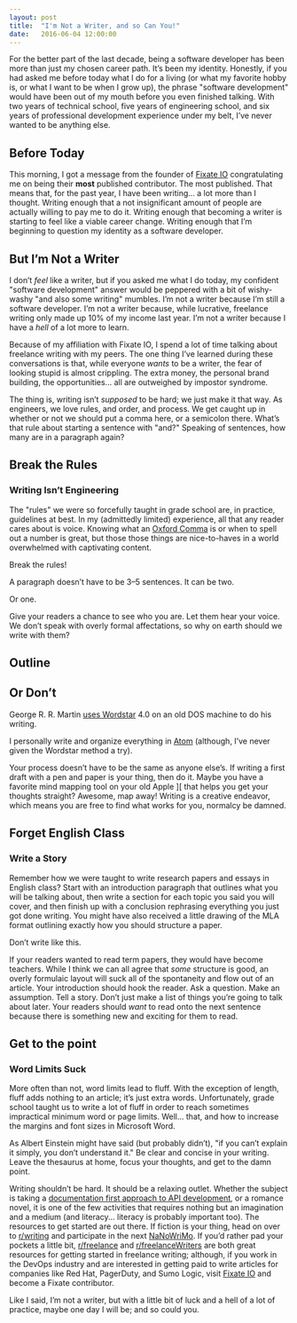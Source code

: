 ```yaml
---
layout: post
title:  "I'm Not a Writer, and so Can You!"
date:   2016-06-04 12:00:00
---
```

For the better part of the last decade, being a software developer has been more than just my chosen career path. It’s been my identity. Honestly, if you had asked me before today what I do for a living (or what my favorite hobby is, or what I want to be when I grow up), the phrase "software development" would have been out of my mouth before you even finished talking. With two years of technical school, five years of engineering school, and six years of professional development experience under my belt, I’ve never wanted to be anything else.

## Before Today

This morning, I got a message from the founder of [Fixate IO](http://fixate.io/) congratulating me on being their **most** published contributor. The most published. That means that, for the past year, I have been writing... a lot more than I thought. Writing enough that a not insignificant amount of people are actually willing to pay me to do it. Writing enough that becoming a writer is starting to feel like a viable career change. Writing enough that I’m beginning to question my identity as a software developer.

## But I’m Not a Writer

I don’t _feel_ like a writer, but if you asked me what I do today, my confident "software development" answer would be peppered with a bit of wishy-washy "and also some writing" mumbles. I’m not a writer because I’m still a software developer. I’m not a writer because, while lucrative, freelance writing only made up 10% of my income last year. I’m not a writer because I have a _hell_ of a lot more to learn.

Because of my affiliation with Fixate IO, I spend a lot of time talking about freelance writing with my peers. The one thing I’ve learned during these conversations is that, while everyone _wants_ to be a writer, the fear of looking stupid is almost crippling. The extra money, the personal brand building, the opportunities... all are outweighed by impostor syndrome.

The thing is, writing isn’t _supposed_ to be hard; we just make it that way. As engineers, we love rules, and order, and process. We get caught up in whether or not we should put a comma here, or a semicolon there. What’s that rule about starting a sentence with "and?" Speaking of sentences, how many are in a paragraph again?

## Break the Rules

### Writing Isn’t Engineering

The "rules" we were so forcefully taught in grade school are, in practice, guidelines at best. In my (admittedly limited) experience, all that any reader cares about is voice. Knowing what an [Oxford Comma](https://en.wikipedia.org/wiki/Serial_comma) is or when to spell out a number is great, but those those things are nice-to-haves in a world overwhelmed with captivating content.

Break the rules!

A paragraph doesn’t have to be 3–5 sentences. It can be two.

Or one.

Give your readers a chance to see who you are. Let them hear your voice. We don’t speak with overly formal affectations, so why on earth should we write with them?

## Outline

## Or Don’t

George R. R. Martin [uses Wordstar](http://www.slate.com/blogs/future_tense/2014/05/14/george_r_r_martin_writes_on_dos_based_wordstar_4_0_software_from_the_1980s.html) 4.0 on an old DOS machine to do his writing.

I personally write and organize everything in [Atom](https://atom.io/) (although, I’ve never given the Wordstar method a try).

Your process doesn’t have to be the same as anyone else’s. If writing a first draft with a pen and paper is your thing, then do it. Maybe you have a favorite mind mapping tool on your old Apple ][ that helps you get your thoughts straight? Awesome, map away! Writing is a creative endeavor, which means you are free to find what works for you, normalcy be damned.

## Forget English Class

### Write a Story

Remember how we were taught to write research papers and essays in English class? Start with an introduction paragraph that outlines what you will be talking about, then write a section for each topic you said you will cover, and then finish up with a conclusion rephrasing everything you just got done writing. You might have also received a little drawing of the MLA format outlining exactly how you should structure a paper.

Don’t write like this.

If your readers wanted to read term papers, they would have become teachers. While I think we can all agree that _some_ structure is good, an overly formulaic layout will suck all of the spontaneity and flow out of an article. Your introduction should hook the reader. Ask a question. Make an assumption. Tell a story. Don’t just make a list of things you’re going to talk about later. Your readers should _want_ to read onto the next sentence because there is something new and exciting for them to read.

## Get to the point

### Word Limits Suck

More often than not, word limits lead to fluff. With the exception of length, fluff adds nothing to an article; it’s just extra words. Unfortunately, grade school taught us to write a lot of fluff in order to reach sometimes impractical minimum word or page limits. Well... that, and how to increase the margins and font sizes in Microsoft Word.

As Albert Einstein might have said (but probably didn’t), "if you can’t explain it simply, you don’t understand it." Be clear and concise in your writing. Leave the thesaurus at home, focus your thoughts, and get to the damn point.

Writing shouldn’t be hard. It should be a relaxing outlet. Whether the subject is taking a [documentation first approach to API development](https://www.sumologic.com/blog-devops/api-design/), or a romance novel, it is one of the few activities that requires nothing but an imagination and a medium (and literacy... literacy is probably important too). The resources to get started are out there. If fiction is your thing, head on over to [r/writing](http://reddit.com/r/writing) and participate in the next [NaNoWriMo](http://www.nanowrimo.org/). If you’d rather pad your pockets a little bit, [r/freelance](http://reddit.com/r/freelance) and [r/freelanceWriters](http://reddit.com/r/freelanceWriters) are both great resources for getting started in freelance writing; although, if you work in the DevOps industry and are interested in getting paid to write articles for companies like Red Hat, PagerDuty, and Sumo Logic, visit [Fixate IO](http://fixate.io/become-a-contributor/) and become a Fixate contributor.

Like I said, I’m not a writer, but with a little bit of luck and a hell of a lot of practice, maybe one day I will be; and so could you.
